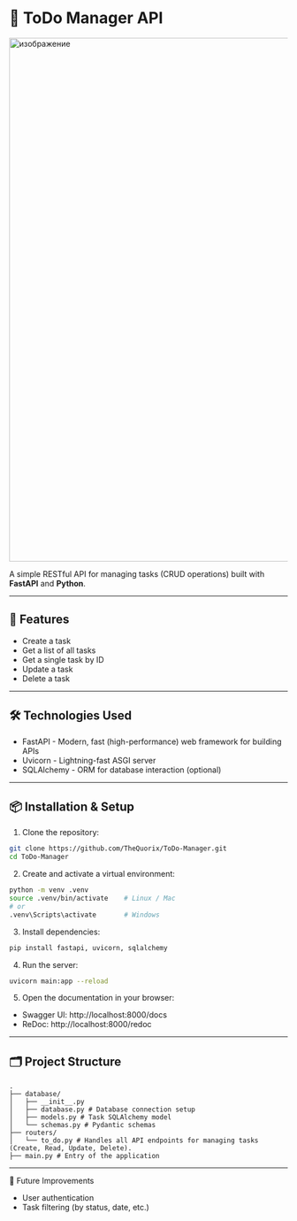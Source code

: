 # 📝 ToDo Manager API

<img width="1920" height="947" alt="изображение" src="https://github.com/user-attachments/assets/d8e94f20-1375-4bd6-bc75-7fbe4c25aea0" />

A simple RESTful API for managing tasks (CRUD operations) built with **FastAPI** and **Python**. 

---

## 🚀 Features

 - Create a task
 - Get a list of all tasks
 - Get a single task by ID
 - Update a task
 - Delete a task

--- 

## 🛠️ Technologies Used

 - FastAPI - Modern, fast (high-performance) web framework for building APIs
 - Uvicorn - Lightning-fast ASGI server
 - SQLAlchemy - ORM for database interaction (optional)

---

## 📦 Installation & Setup

1. Clone the repository:
```bash
git clone https://github.com/TheQuorix/ToDo-Manager.git
cd ToDo-Manager
```
2. Create and activate a virtual environment:
```bash
python -m venv .venv
source .venv/bin/activate    # Linux / Mac
# or
.venv\Scripts\activate       # Windows
```
3. Install dependencies:
```bash
pip install fastapi, uvicorn, sqlalchemy
```
4. Run the server:
```bash
uvicorn main:app --reload
```
5. Open the documentation in your browser:
- Swagger UI: http://localhost:8000/docs
- ReDoc: http://localhost:8000/redoc

---

## 🗂️ Project Structure
```
.
├── database/
│   ├── __init__.py
│   ├── database.py # Database connection setup
│   ├── models.py # Task SQLAlchemy model
│   └── schemas.py # Pydantic schemas
├── routers/
│   └── to_do.py # Handles all API endpoints for managing tasks (Create, Read, Update, Delete).
├── main.py # Entry of the application
```

---

🚧 Future Improvements
 - User authentication
 - Task filtering (by status, date, etc.)
